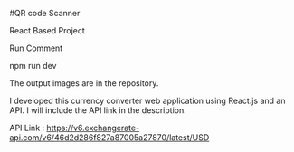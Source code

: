 #QR code Scanner

React Based Project

Run Comment

npm run dev

The output images are in the repository.

I developed this currency converter web application using React.js and an API. I will include the API link in the description.

API Link : https://v6.exchangerate-api.com/v6/46d2d286f827a87005a27870/latest/USD
